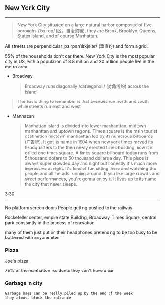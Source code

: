 ## New York City

<hr>

> New York City situated on a large natural harbor composed of five boroughs /ˈbɜːroʊ/ (区，自治的镇), they are Bronx, Brooklyn, Queens, Staten Island, and of course Manhattan.


All streets are perpendicular ˌpɜːrpənˈdɪkjələr/ (垂直的) and form a grid.

55% of the households don't car there.
New York City is the most popular city in US, with a population of 8.8 million and 20 million people live in the metro area.

- Broadway

  > Broadway runs diagonally /daɪˈæɡənəli/ (对角线的) across the island


> The basic thing to remember is that avenues run north and south while streets run east and west

- Manhattan


  > Manhattan island is divided into lower manhanttan, midtown manhanttan and uptown regions. Times square is the main tourist destination midtown manhanttan led by its numerous billboards (广告牌). It got its name in 1904 when new york times moved its headquarters to the then newly erected times building, now it is called one times square. A times square billboard today runs from 5 thousand dollars to 50 thousand dollars a day. This place is always super crowded day and night but honestly it's much more impressive at night. It's kind of fun sitting there and watching the people and all the ads running around. If you like large crowds and street performances, you're gonna enjoy it. It lives up to its name the city that never sleeps.


3:30

<hr>


No platform screen doors
People getting pushed to the railway

Rockefeller center, empire state Building, Broadway, Times Square, central park
constantly in the process of renovation

many of them just put on their headphones pretending to be too busy to be bothered with anyone else

### Pizza

Joe's pizza


75% of the manhatton residents they don't have a car

### Garbage in city
```
Garbage bags can be really piled up by the end of the week 
they almost block the entrance
```
